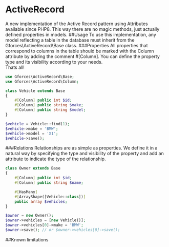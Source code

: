 # ActiveRecord
A new implementation of the Active Record pattern using Attributes available since PHP8. This way there are no magic methods, just actually defined properties in models.
##Usage
To use this implementation, any model reflecting a table in the database must inherit from the Gforces\ActiveRecord\Base class.
###Properties
All properties that correspond to columns in the table should be marked with the Column attribute by adding the comment #[Column].
You can define the property type and its visibility according to your needs.  
Thats all!
```PHP
use Gforces\ActiveRecord\Base;
use Gforces\ActiveRecord\Column;

class Vehicle extends Base
{
    #[Column] public int $id;
    #[Column] public string $make;
    #[Column] public string $model;
}

$vehicle = Vehicle::find(1);
$vehicle->make = 'BMW';
$vehicle->model = 'X1';
$vehicle->save();
```
###Relations
Relationships are as simple as properties. We define it in a natural way by specifying the type and visibility of the property and add an attribute to indicate the type of the relationship.
```PHP
class Owner extends Base
{
    #[Column] public int $id;
    #[Column] public string $name;

    #[HasMany]
    #[ArrayShape([Vehicle::class])]
    public array $vehicles;
}

$owner = new Owner();
$owner->vehicles = [new Vehicle()];
$owner->vehicles[0]->make = 'BMW';
$owner->save(); // or $owner->vehicles[0]->save(); 
```

##Known limitations
